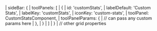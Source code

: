 <framework-specific-section frameworks="angular">
<snippet transform={false}>
|    sideBar: {
|        toolPanels: [
|            {
|                id: 'customStats',
|                labelDefault: 'Custom Stats',
|                labelKey: 'customStats',
|                iconKey: 'custom-stats',
|                toolPanel: CustomStatsComponent,
|                toolPanelParams: {
|                    // can pass any custom params here
|                },
|            }
|        ]
|    }
|    // other grid properties
</snippet>
</framework-specific-section>